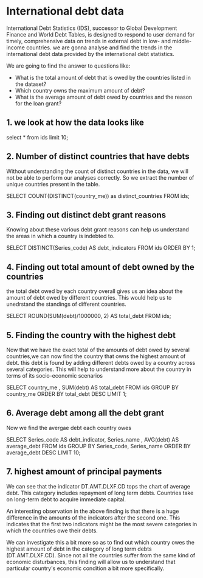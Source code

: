# International debt data
International Debt Statistics (IDS), successor to Global Development Finance and World Debt Tables, is designed to respond to user demand for timely, comprehensive data on trends in external debt in low- and middle-income countries. we are gonna analyse and find the trends in the international debt data provided by the international debt statistics.

We are going to find the answer to questions like:

- What is the total amount of debt that is owed by the countries listed in the dataset?
- Which country owns the maximum amount of debt?
- What is the average amount of debt owed by countries and the reason for the loan grant?

## 1. we look at how the data looks like 
select * from ids
limit 10;

## 2. Number of distinct countries that have debts
Without understanding the count of distinct countries in the data, we will not be able to perform our analyses correctly. So we extract the number of unique countries present in the table.

SELECT COUNT(DISTINCT(country_me)) as distinct_countries
FROM ids;

## 3. Finding out distinct debt grant reasons
Knowing about these various debt grant reasons can help us understand the areas in which a country is indebted to.

SELECT DISTINCT(Series_code) AS debt_indicators
FROM ids
ORDER BY 1;

## 4. Finding out total amount of debt owned by the countries
the total debt owed by each country overall gives us an idea about the amount of debt owed by different countries. This would help us to unedrstand the standings of different countries.

SELECT 
ROUND(SUM(debt)/1000000, 2) AS total_debt
FROM ids;

## 5. Finding the country with the highest debt
Now that we have the exact total of the amounts of debt owed by several countries,we can now find the country that owns the highest amount of debt. this debt is found by adding different debts owed by a country across several categories. This will help to understand more about the country in terms of its socio-economic scenarios

SELECT 
country_me , SUM(debt) AS total_debt
FROM ids
GROUP BY country_me
ORDER BY total_debt DESC
LIMIT 1;

## 6. Average debt among all the debt grant
Now we find the avergae debt each country owes

SELECT 
    Series_code  AS debt_indicator,
    Series_name ,
    AVG(debt) AS average_debt
FROM ids
GROUP BY Series_code, Series_name
ORDER BY average_debt DESC
LIMIT 10;

## 7. highest amount of principal payments
We can see that the indicator DT.AMT.DLXF.CD tops the chart of average debt. This category includes repayment of long term debts. Countries take on long-term debt to acquire immediate capital.

An interesting observation in the above finding is that there is a huge difference in the amounts of the indicators after the second one. This indicates that the first two indicators might be the most severe categories in which the countries owe their debts.

We can investigate this a bit more so as to find out which country owes the highest amount of debt in the category of long term debts (DT.AMT.DLXF.CD). Since not all the countries suffer from the same kind of economic disturbances, this finding will allow us to understand that particular country's economic condition a bit more specifically.

